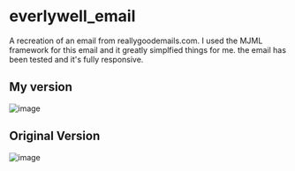 # everlywell_email
A recreation of an email from reallygoodemails.com.
I used the MJML framework for this email and it greatly simplfied things for me.
the email has been tested and it's fully responsive.

## My version
![image](https://github.com/ADmcdon/everlywell_email/assets/107668054/e8b439b0-80ab-43d9-848c-2181b7bd9870)

## Original Version
![image](https://github.com/ADmcdon/everlywell_email/assets/107668054/9c37b347-d454-41dc-a735-7708259be38a)


